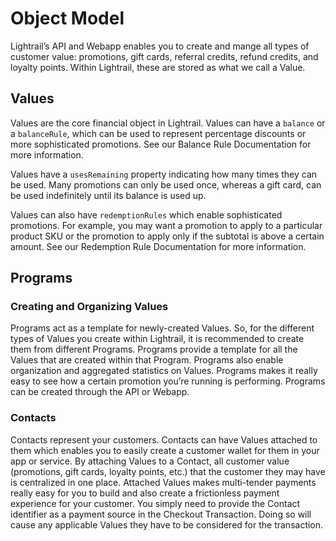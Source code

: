 # Object Model

<p class="intro">Lightrail’s API and Webapp enables you to create and mange all types of customer value: promotions, gift cards, referral credits, refund credits, and loyalty points. Within Lightrail, these are stored as what we call a Value.</p>

## Values

Values are the core financial object in Lightrail. Values can have a `balance` or a `balanceRule`, which can be used to represent percentage discounts or more sophisticated promotions. See our Balance Rule Documentation for more information. 

Values have a `usesRemaining` property indicating how many times they can be used. Many promotions can only be used once, whereas a gift card, can be used indefinitely until its balance is used up. 

Values can also have `redemptionRules` which enable sophisticated promotions. For example, you may want a promotion to apply to a particular product SKU or the promotion to apply only if the subtotal is above a certain amount. See our Redemption Rule Documentation for more information.

## Programs

### Creating and Organizing Values

Programs act as a template for newly-created Values. So, for the different types of Values you create within Lightrail, it is recommended to create them from different Programs. Programs provide a template for all the Values that are created within that Program. Programs also enable organization and aggregated statistics on Values. Programs makes it really easy to see how a certain promotion you’re running is performing. Programs can be created through the API or Webapp. 

### Contacts

Contacts represent your customers. Contacts can have Values attached to them which enables you to easily create a customer wallet for them in your app or service. By attaching Values to a Contact, all customer value (promotions, gift cards, loyalty points, etc.) that the customer they may have is centralized in one place. Attached Values makes multi-tender payments really easy for you to build and also create a frictionless payment experience for your customer. You simply need to provide the Contact identifier as a payment source in the Checkout Transaction. Doing so will cause any applicable Values they have to be considered for the transaction.